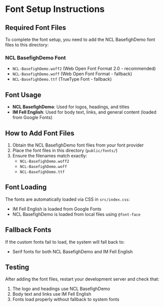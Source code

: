 # Font Setup Instructions

## Required Font Files

To complete the font setup, you need to add the NCL BasefighDemo font files to this directory:

### NCL BasefighDemo Font
- `NCL-BasefighDemo.woff2` (Web Open Font Format 2.0 - recommended)
- `NCL-BasefighDemo.woff` (Web Open Font Format - fallback)
- `NCL-BasefighDemo.ttf` (TrueType Font - fallback)

## Font Usage

- **NCL BasefighDemo**: Used for logos, headings, and titles
- **IM Fell English**: Used for body text, links, and general content (loaded from Google Fonts)

## How to Add Font Files

1. Obtain the NCL BasefighDemo font files from your font provider
2. Place the font files in this directory (`public/fonts/`)
3. Ensure the filenames match exactly:
   - `NCL-BasefighDemo.woff2`
   - `NCL-BasefighDemo.woff`
   - `NCL-BasefighDemo.ttf`

## Font Loading

The fonts are automatically loaded via CSS in `src/index.css`:
- IM Fell English is loaded from Google Fonts
- NCL BasefighDemo is loaded from local files using `@font-face`

## Fallback Fonts

If the custom fonts fail to load, the system will fall back to:
- Serif fonts for both NCL BasefighDemo and IM Fell English

## Testing

After adding the font files, restart your development server and check that:
1. The logo and headings use NCL BasefighDemo
2. Body text and links use IM Fell English
3. Fonts load properly without fallback to system fonts 